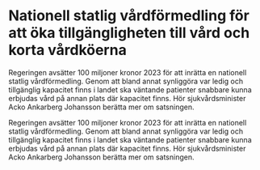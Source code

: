 # Nationell statlig vårdförmedling för att öka tillgängligheten till vård och korta vårdköerna

Regeringen avsätter 100 miljoner kronor 2023 för att inrätta en nationell statlig vårdförmedling. Genom att bland annat synliggöra var ledig och tillgänglig kapacitet finns i landet ska väntande patienter snabbare kunna erbjudas vård på annan plats där kapacitet finns. Hör sjukvårdsminister Acko Ankarberg Johansson berätta mer om satsningen.

Regeringen avsätter 100 miljoner kronor 2023 för att inrätta en nationell statlig vårdförmedling. Genom att bland annat synliggöra var ledig och tillgänglig kapacitet finns i landet ska väntande patienter snabbare kunna erbjudas vård på annan plats där kapacitet finns. Hör sjukvårdsminister Acko Ankarberg Johansson berätta mer om satsningen.

